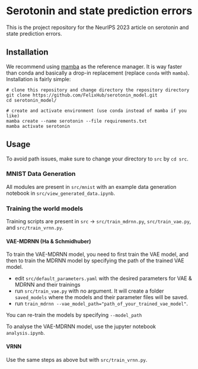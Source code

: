 # Serotonin and state prediction errors

This is the project repository for the NeurIPS 2023 article on serotonin and state prediction errors.

## Installation

We recommend using [mamba](https://github.com/mamba-org/vscode-micromamba) as the reference manager. It is way faster than conda and basically a drop-in replacement (replace `conda` with `mamba`). Installation is fairly simple:

```
# clone this repository and change directory the repository directory
git clone https://github.com/FelixHub/serotonin_model.git
cd serotonin_model/

# create and activate environment (use conda instead of mamba if you like)
mamba create --name serotonin --file requirements.txt
mamba activate serotonin
```

## Usage

To avoid path issues, make sure to change your directory to `src` by `cd src`.

### MNIST Data Generation

All modules are present in `src/mnist` with an example data generation notebook in `src/view_generated_data.ipynb`.

### Training the world models

Training scripts are present in `src` -> `src/train_mdrnn.py`, `src/train_vae.py`, and `src/train_vrnn.py`.

#### VAE-MDRNN (Ha & Schmidhuber)

To train the VAE-MDRNN model, you need to first train the VAE model, and then to train the MDRNN model by specifying the path of the trained VAE model.

- edit `src/default_parameters.yaml` with the desired parameters for VAE & MDRNN and their trainings
- run `src/train_vae.py` with no argument. It will create a folder `saved_models` where the models and their parameter files will be saved. 
- run `train_mdrnn --vae_model_path="path_of_your_trained_vae_model"`.

You can re-train the models by specifying `--model_path`

To analyse the VAE-MDRNN model, use the jupyter notebook `analysis.ipynb`.

#### VRNN

Use the same steps as above but with `src/train_vrnn.py`.